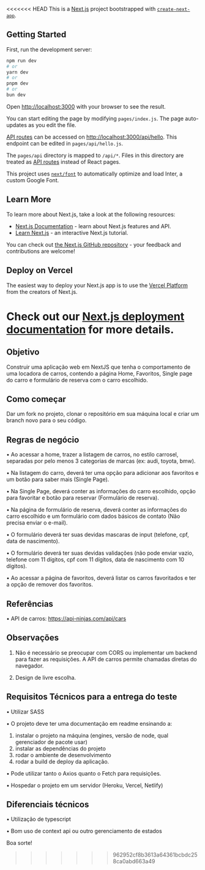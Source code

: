 <<<<<<< HEAD
This is a [Next.js](https://nextjs.org/) project bootstrapped with [`create-next-app`](https://github.com/vercel/next.js/tree/canary/packages/create-next-app).

## Getting Started

First, run the development server:

```bash
npm run dev
# or
yarn dev
# or
pnpm dev
# or
bun dev
```

Open [http://localhost:3000](http://localhost:3000) with your browser to see the result.

You can start editing the page by modifying `pages/index.js`. The page auto-updates as you edit the file.

[API routes](https://nextjs.org/docs/api-routes/introduction) can be accessed on [http://localhost:3000/api/hello](http://localhost:3000/api/hello). This endpoint can be edited in `pages/api/hello.js`.

The `pages/api` directory is mapped to `/api/*`. Files in this directory are treated as [API routes](https://nextjs.org/docs/api-routes/introduction) instead of React pages.

This project uses [`next/font`](https://nextjs.org/docs/basic-features/font-optimization) to automatically optimize and load Inter, a custom Google Font.

## Learn More

To learn more about Next.js, take a look at the following resources:

- [Next.js Documentation](https://nextjs.org/docs) - learn about Next.js features and API.
- [Learn Next.js](https://nextjs.org/learn) - an interactive Next.js tutorial.

You can check out [the Next.js GitHub repository](https://github.com/vercel/next.js/) - your feedback and contributions are welcome!

## Deploy on Vercel

The easiest way to deploy your Next.js app is to use the [Vercel Platform](https://vercel.com/new?utm_medium=default-template&filter=next.js&utm_source=create-next-app&utm_campaign=create-next-app-readme) from the creators of Next.js.

Check out our [Next.js deployment documentation](https://nextjs.org/docs/deployment) for more details.
=======

## Objetivo
Construir uma aplicação web em NextJS que tenha o comportamento de uma locadora de carros, contendo a página Home, Favoritos, Single page do carro e formulário de reserva com o carro escolhido.

## Como começar
Dar um fork no projeto, clonar o repositório em sua máquina local e criar um branch novo para o seu código.


## Regras de negócio
•	Ao acessar a home, trazer a listagem de carros, no estilo carrosel, separadas por pelo menos 3 categorias de marcas (ex: audi, toyota, bmw).

•	Na listagem do carro, deverá ter uma opção para adicionar aos favoritos e um botão para saber mais (Single Page).

•	Na Single Page, deverá conter as informações do carro escolhido, opção para favoritar e botão para reservar (Formulário de reserva).

•	Na página de formulário de reserva, deverá conter as informações do carro escolhido e um formulário com dados básicos de contato (Não precisa enviar o e-mail).

•	O formulário deverá ter suas devidas mascaras de input (telefone, cpf, data de nascimento).

•	O formulário deverá ter suas devidas validações (não pode enviar vazio, telefone com 11 dígitos, cpf com 11 dígitos, data de nascimento com 10 dígitos).

•	Ao acessar a página de favoritos, deverá listar os carros favoritados e ter a opção de remover dos favoritos.


## Referências
•	API de carros: https://api-ninjas.com/api/cars


## Observações
1. Não é necessário se preocupar com CORS ou implementar um backend para fazer as requisições. A API de carros permite chamadas diretas do navegador.

2. Design de livre escolha.


## Requisitos Técnicos para a entrega do teste

•	Utilizar SASS

•	O projeto deve ter uma documentação em readme ensinando a: 
1. instalar o projeto na máquina (engines, versão de node, qual gerenciador de pacote usar)
2. instalar as dependências do projeto
3. rodar o ambiente de desenvolvimento
4. rodar a build de deploy da aplicação.

•	Pode utilizar tanto o Axios quanto o Fetch para requisições.

•	Hospedar o projeto em um servidor (Heroku, Vercel, Netlify)

## Diferenciais técnicos

•	Utilização de typescript

•	Bom uso de context api ou outro gerenciamento de estados

Boa sorte!
>>>>>>> 962952cf8b3613a64361bcbdc258ca0abd663a49
